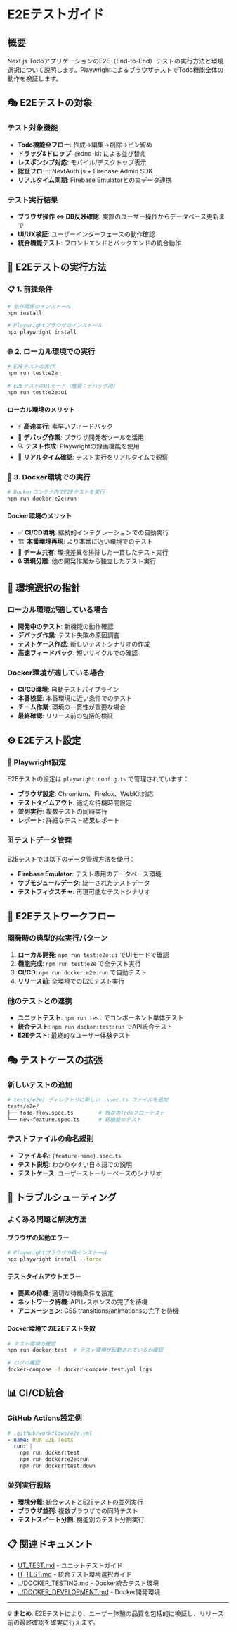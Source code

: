# E2Eテストガイド

## 概要

Next.js TodoアプリケーションのE2E（End-to-End）テストの実行方法と環境選択について説明します。PlaywrightによるブラウザテストでTodo機能全体の動作を検証します。

## 🎭 E2Eテストの対象

### テスト対象機能
- **Todo機能全フロー**: 作成→編集→削除→ピン留め
- **ドラッグ&ドロップ**: @dnd-kit による並び替え
- **レスポンシブ対応**: モバイル/デスクトップ表示
- **認証フロー**: NextAuth.js + Firebase Admin SDK
- **リアルタイム同期**: Firebase Emulatorとの実データ連携

### テスト実行結果
- **ブラウザ操作 ↔ DB反映確認**: 実際のユーザー操作からデータベース更新まで
- **UI/UX検証**: ユーザーインターフェースの動作確認
- **統合機能テスト**: フロントエンドとバックエンドの統合動作

## 🚀 E2Eテストの実行方法

### 📋 1. 前提条件

```bash
# 依存関係のインストール
npm install

# Playwrightブラウザのインストール
npx playwright install
```

### 🌐 2. ローカル環境での実行

```bash
# E2Eテストの実行
npm run test:e2e

# E2EテストのUIモード（推奨：デバッグ用）
npm run test:e2e:ui
```

#### ローカル環境のメリット
- ⚡ **高速実行**: 素早いフィードバック
- 🐛 **デバッグ作業**: ブラウザ開発者ツールを活用
- 🔍 **テスト作成**: Playwrightの録画機能を使用
- 👀 **リアルタイム確認**: テスト実行をリアルタイムで観察

### 🐳 3. Docker環境での実行

```bash
# Dockerコンテナ内でE2Eテストを実行
npm run docker:e2e:run
```

#### Docker環境のメリット
- ✅ **CI/CD環境**: 継続的インテグレーションでの自動実行
- 🏗️ **本番環境再現**: より本番に近い環境でのテスト
- 👥 **チーム共有**: 環境差異を排除した一貫したテスト実行
- 🔒 **環境分離**: 他の開発作業から独立したテスト実行

## 🎯 環境選択の指針

### ローカル環境が適している場合
- **開発中のテスト**: 新機能の動作確認
- **デバッグ作業**: テスト失敗の原因調査
- **テストケース作成**: 新しいテストシナリオの作成
- **高速フィードバック**: 短いサイクルでの確認

### Docker環境が適している場合
- **CI/CD環境**: 自動テストパイプライン
- **本番検証**: 本番環境に近い条件でのテスト
- **チーム作業**: 環境の一貫性が重要な場合
- **最終確認**: リリース前の包括的検証

## ⚙️ E2Eテスト設定

### 📝 Playwright設定

E2Eテストの設定は `playwright.config.ts` で管理されています：

- **ブラウザ設定**: Chromium、Firefox、WebKit対応
- **テストタイムアウト**: 適切な待機時間設定
- **並列実行**: 複数テストの同時実行
- **レポート**: 詳細なテスト結果レポート

### 🗄️ テストデータ管理

E2Eテストでは以下のデータ管理方法を使用：

- **Firebase Emulator**: テスト専用のデータベース環境
- **サブモジュールデータ**: 統一されたテストデータ
- **テストフィクスチャ**: 再現可能なテストシナリオ

## 🔄 E2Eテストワークフロー

### 開発時の典型的な実行パターン

1. **ローカル開発**: `npm run test:e2e:ui` でUIモードで確認
2. **機能完成**: `npm run test:e2e` で全テスト実行
3. **CI/CD**: `npm run docker:e2e:run` で自動テスト
4. **リリース前**: 全環境でのE2Eテスト実行

### 他のテストとの連携

- **ユニットテスト**: `npm run test` でコンポーネント単体テスト
- **統合テスト**: `npm run docker:test:run` でAPI統合テスト
- **E2Eテスト**: 最終的なユーザー体験テスト

## 🎭 テストケースの拡張

### 新しいテストの追加

```bash
# tests/e2e/ ディレクトリに新しい .spec.ts ファイルを追加
tests/e2e/
├── todo-flow.spec.ts        # 既存のTodoフローテスト
└── new-feature.spec.ts      # 新機能のテスト
```

### テストファイルの命名規則

- **ファイル名**: `{feature-name}.spec.ts`
- **テスト説明**: わかりやすい日本語での説明
- **テストケース**: ユーザーストーリーベースのシナリオ

## 🐛 トラブルシューティング

### よくある問題と解決方法

#### ブラウザの起動エラー
```bash
# Playwrightブラウザの再インストール
npx playwright install --force
```

#### テストタイムアウトエラー
- **要素の待機**: 適切な待機条件を設定
- **ネットワーク待機**: APIレスポンスの完了を待機
- **アニメーション**: CSS transitions/animationsの完了を待機

#### Docker環境でのE2Eテスト失敗
```bash
# テスト環境の確認
npm run docker:test  # テスト環境が起動されているか確認

# ログの確認
docker-compose -f docker-compose.test.yml logs
```

## 📊 CI/CD統合

### GitHub Actions設定例

```yaml
# .github/workflows/e2e.yml
- name: Run E2E Tests
  run: |
    npm run docker:test
    npm run docker:e2e:run
    npm run docker:test:down
```

### 並列実行戦略

- **環境分離**: 統合テストとE2Eテストの並列実行
- **ブラウザ並列**: 複数ブラウザでの同時テスト
- **テストスイート分割**: 機能別のテスト分割実行

## 📋 関連ドキュメント

- [UT_TEST.md](UT_TEST.md) - ユニットテストガイド
- [IT_TEST.md](IT_TEST.md) - 統合テスト環境選択ガイド
- [../DOCKER_TESTING.md](../DOCKER_TESTING.md) - Docker統合テスト環境
- [../DOCKER_DEVELOPMENT.md](../DOCKER_DEVELOPMENT.md) - Docker開発環境

---

**💡 まとめ**: E2Eテストにより、ユーザー体験の品質を包括的に検証し、リリース前の最終確認を確実に行えます。